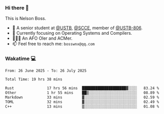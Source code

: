 ### Hi there 👋

<!--
**bosswnx/bosswnx** is a ✨ _special_ ✨ repository because its `README.md` (this file) appears on your GitHub profile.

Here are some ideas to get you started:

- 🔭 I’m currently working on ...
- 🌱 I’m currently learning ...
- 👯 I’m looking to collaborate on ...
- 🤔 I’m looking for help with ...
- 💬 Ask me about ...
- 📫 How to reach me: ...
- 😄 Pronouns: ...
- ⚡ Fun fact: ...
-->

This is Nelson Boss.

- 🏫 A senior student at [@USTB](https://www.ustb.edu.cn/), [@SCCE](https://scce.ustb.edu.cn/), member of [@USTB-806](https://ustb-806.github.io/).
- 🌱 Currently focusing on Operating Systems and Compilers.
- 🧑🏻‍💻 An AFO OIer and ACMer.
- 📫 Feel free to reach me: `bosswnx@qq.com`

### Wakatime 💻

<!--START_SECTION:waka-->

```txt
From: 26 June 2025 - To: 26 July 2025

Total Time: 19 hrs 38 mins

Rust               17 hrs 56 mins  ████████████████████▓░░░░   83.24 %
Other              1 hr 55 mins    ██▒░░░░░░░░░░░░░░░░░░░░░░   08.89 %
Markdown           33 mins         ▓░░░░░░░░░░░░░░░░░░░░░░░░   02.59 %
TOML               32 mins         ▓░░░░░░░░░░░░░░░░░░░░░░░░   02.49 %
C++                13 mins         ▒░░░░░░░░░░░░░░░░░░░░░░░░   01.08 %
```

<!--END_SECTION:waka-->
